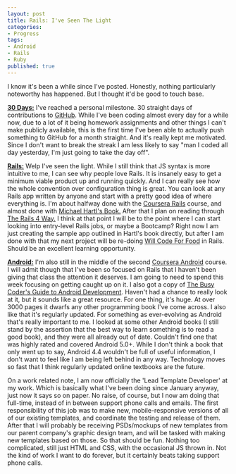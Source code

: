 ```yaml
---
layout: post
title: Rails: I've Seen The Light
categories:
- Progress
tags:
- Android
- Rails
- Ruby
published: true
---
```


I know it's been a while since I've posted. Honestly, nothing particularly noteworthy has happened. But I thought it'd be good to touch base.

<span style="text-decoration: underline;"><strong>30 Days:</strong></span> I've reached a personal milestone. 30 straight days of contributions to <a href="https://github.com/TaylorHuston" target="_blank">GitHub</a>. While I've been coding almost every day for a while now, due to a lot of it being homework assignments and other things I can't make publicly available, this is the first time I've been able to actually push something to GitHub for a month straight. And it's really kept me motivated. Since I don't want to break the streak I am less likely to say "man I coded all day yesterday, I'm just going to take the day off".

<span style="text-decoration: underline;"><strong>Rails:</strong></span> Welp I've seen the light. While I still think that JS syntax is more intuitive to me, I can see why people love Rails. It is insanely easy to get a minimum viable product up and running quickly. And I can really see how the whole convention over configuration thing is great. You can look at any Rails app written by anyone and start with a pretty good idea of where everything is. I'm about halfway done with the <a href="https://www.coursera.org/course/webapplications" target="_blank">Coursera Rails</a> course, and almost done with <a href="https://www.railstutorial.org/" target="_blank">Michael Hartl's Book.</a> After that I plan on reading through <a href="http://www.amazon.com/Rails-Edition-Addison-Wesley-Professional-Series/dp/0321944275" target="_blank">The Rails 4 Way.</a> I think at that point I will be to the point where I can start looking into entry-level Rails jobs, or maybe a Bootcamp? Right now I am just creating the sample app outlined in Hartl's book directly, but after I am done with that my next project will be re-doing <a href="http://willcodeforfood.io/" target="_blank">Will Code For Food</a> in Rails. Should be an excellent learning opportunity.

<span style="text-decoration: underline;"><strong>Android:</strong></span> I'm also still in the middle of the second <a href="https://www.coursera.org/course/posaconcurrency" target="_blank">Coursera Android</a> course. I will admit though that I've been so focused on Rails that I haven't been giving that class the attention it deserves. I am going to need to spend this week focusing on getting caught up on it. I also got a copy of <a href="https://commonsware.com/Android/" target="_blank">The Busy Coder's Guide to Android Development</a>. Haven't had a chance to really look at it, but it sounds like a great resource. For one thing, it's huge. At over 3000 pages it dwarfs any other programming book I've come across. I also like that it's regularly updated. For something as ever-evolving as Android that's really important to me. I looked at some other Android books (I still stand by the assertion that the best way to learn something is to read a good book), and they were all already out of date. Couldn't find one that was highly rated and covered Android 5.0+. While I don't think a book that only went up to say, Android 4.4 wouldn't be full of useful information, I don't want to feel like I am being left behind in any way. Technology moves so fast that I think regularly updated online textbooks are the future.

On a work related note, I am now officially the 'Lead Template Developer' at my work. Which is basically what I've been doing since January anyway, just now it says so on paper. No raise, of course, but I now am doing that full-time, instead of in between support phone calls and emails. The first responsibility of this job was to make new, mobile-responsive versions of all of our existing templates, and coordinate the testing and release of them. After that I will probably be receiving PSDs/mockups of new templates from our parent company's graphic design team, and will be tasked with making new templates based on those. So that should be fun. Nothing too complicated, still just HTML and CSS, with the occasional JS thrown in. Not the kind of work I want to do forever, but it certainly beats taking support phone calls.
